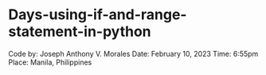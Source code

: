 # Days-using-if-and-range-statement-in-python
Code by: Joseph Anthony V. Morales
Date: February 10, 2023
Time: 6:55pm
Place: Manila, Philippines
